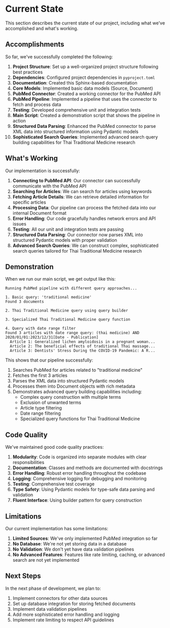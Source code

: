 # Current State

This section describes the current state of our project, including what we've accomplished and what's working.

## Accomplishments

So far, we've successfully completed the following:

1. **Project Structure**: Set up a well-organized project structure following best practices
2. **Dependencies**: Configured project dependencies in `pyproject.toml`
3. **Documentation**: Created this Sphinx-based documentation
4. **Core Models**: Implemented basic data models (Source, Document)
5. **PubMed Connector**: Created a working connector for the PubMed API
6. **PubMed Pipeline**: Implemented a pipeline that uses the connector to fetch and process data
7. **Testing**: Developed comprehensive unit and integration tests
8. **Main Script**: Created a demonstration script that shows the pipeline in action
9. **Structured Data Parsing**: Enhanced the PubMed connector to parse XML data into structured information using Pydantic models
10. **Sophisticated Search Queries**: Implemented advanced search query building capabilities for Thai Traditional Medicine research

## What's Working

Our implementation is successfully:

1. **Connecting to PubMed API**: Our connector can successfully communicate with the PubMed API
2. **Searching for Articles**: We can search for articles using keywords
3. **Fetching Article Details**: We can retrieve detailed information for specific articles
4. **Processing Data**: Our pipeline can process the fetched data into our internal Document format
5. **Error Handling**: Our code gracefully handles network errors and API issues
6. **Testing**: All our unit and integration tests are passing
7. **Structured Data Parsing**: Our connector now parses XML into structured Pydantic models with proper validation
8. **Advanced Search Queries**: We can construct complex, sophisticated search queries tailored for Thai Traditional Medicine research

## Demonstration

When we run our main script, we get output like this:

```
Running PubMed pipeline with different query approaches...

1. Basic query: 'traditional medicine'
Found 3 documents

2. Thai Traditional Medicine query using query builder

3. Specialized Thai Traditional Medicine query function

4. Query with date range filter
Found 3 articles with date range query: (thai medicine) AND 2020/01/01:2023/12/31[Date - Publication]
  Article 1: Generalized lichen amyloidosis in a pregnant woman...
  Article 2: The beneficial effects of traditional Thai massage...
  Article 3: Dentists' Stress During the COVID-19 Pandemic: A R...
```

This shows that our pipeline successfully:

1. Searches PubMed for articles related to "traditional medicine"
2. Fetches the first 3 articles
3. Parses the XML data into structured Pydantic models
4. Processes them into Document objects with rich metadata
5. Demonstrates advanced query building capabilities including:
   - Complex query construction with multiple terms
   - Exclusion of unwanted terms
   - Article type filtering
   - Date range filtering
   - Specialized query functions for Thai Traditional Medicine

## Code Quality

We've maintained good code quality practices:

1. **Modularity**: Code is organized into separate modules with clear responsibilities
2. **Documentation**: Classes and methods are documented with docstrings
3. **Error Handling**: Robust error handling throughout the codebase
4. **Logging**: Comprehensive logging for debugging and monitoring
5. **Testing**: Comprehensive test coverage
6. **Type Safety**: Using Pydantic models for type-safe data parsing and validation
7. **Fluent Interface**: Using builder pattern for query construction

## Limitations

Our current implementation has some limitations:

1. **Limited Sources**: We've only implemented PubMed integration so far
2. **No Database**: We're not yet storing data in a database
3. **No Validation**: We don't yet have data validation pipelines
4. **No Advanced Features**: Features like rate limiting, caching, or advanced search are not yet implemented

## Next Steps

In the next phase of development, we plan to:

1. Implement connectors for other data sources
2. Set up database integration for storing fetched documents
3. Implement data validation pipelines
4. Add more sophisticated error handling and logging
5. Implement rate limiting to respect API guidelines